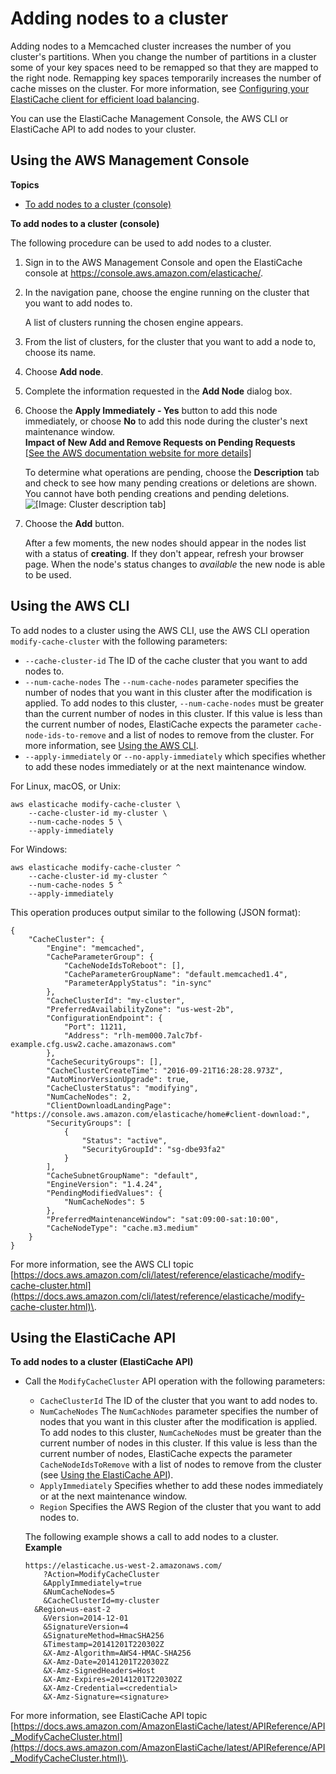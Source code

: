 # Adding nodes to a cluster<a name="Clusters.AddNode"></a>

Adding nodes to a Memcached cluster increases the number of you cluster's partitions\. When you change the number of partitions in a cluster some of your key spaces need to be remapped so that they are mapped to the right node\. Remapping key spaces temporarily increases the number of cache misses on the cluster\. For more information, see [Configuring your ElastiCache client for efficient load balancing](BestPractices.LoadBalancing.md)\.

You can use the ElastiCache Management Console, the AWS CLI or ElastiCache API to add nodes to your cluster\.

## Using the AWS Management Console<a name="Clusters.AddNode.CON"></a>

**Topics**
+ [To add nodes to a cluster \(console\)](#AddNode.CON)<a name="AddNode.CON"></a>

**To add nodes to a cluster \(console\)**

The following procedure can be used to add nodes to a cluster\.

1. Sign in to the AWS Management Console and open the ElastiCache console at [ https://console\.aws\.amazon\.com/elasticache/](https://console.aws.amazon.com/elasticache/)\.

1. In the navigation pane, choose the engine running on the cluster that you want to add nodes to\.

   A list of clusters running the chosen engine appears\.

1. From the list of clusters, for the cluster that you want to add a node to, choose its name\.

1. Choose **Add node**\.

1. Complete the information requested in the **Add Node** dialog box\.

1. Choose the **Apply Immediately \- Yes** button to add this node immediately, or choose **No** to add this node during the cluster's next maintenance window\.  
**Impact of New Add and Remove Requests on Pending Requests**    
[\[See the AWS documentation website for more details\]](http://docs.aws.amazon.com/AmazonElastiCache/latest/mem-ug/Clusters.AddNode.html)

   To determine what operations are pending, choose the **Description** tab and check to see how many pending creations or deletions are shown\. You cannot have both pending creations and pending deletions\.   
![\[Image: Cluster description tab\]](http://docs.aws.amazon.com/AmazonElastiCache/latest/mem-ug/images/ModifyCacheCluster-DescriptionTab-PendActions.png)

1. Choose the **Add** button\.

    After a few moments, the new nodes should appear in the nodes list with a status of **creating**\. If they don't appear, refresh your browser page\. When the node's status changes to *available* the new node is able to be used\.

## Using the AWS CLI<a name="Clusters.AddNode.CLI"></a>

To add nodes to a cluster using the AWS CLI, use the AWS CLI operation `modify-cache-cluster` with the following parameters:
+ `--cache-cluster-id` The ID of the cache cluster that you want to add nodes to\.
+ `--num-cache-nodes` The `--num-cache-nodes` parameter specifies the number of nodes that you want in this cluster after the modification is applied\. To add nodes to this cluster, `--num-cache-nodes` must be greater than the current number of nodes in this cluster\. If this value is less than the current number of nodes, ElastiCache expects the parameter `cache-node-ids-to-remove` and a list of nodes to remove from the cluster\. For more information, see [Using the AWS CLI](Clusters.DeleteNode.md#Clusters.DeleteNode.CLI)\.
+ `--apply-immediately` or `--no-apply-immediately` which specifies whether to add these nodes immediately or at the next maintenance window\.

For Linux, macOS, or Unix:

```
aws elasticache modify-cache-cluster \
    --cache-cluster-id my-cluster \
    --num-cache-nodes 5 \
    --apply-immediately
```

For Windows:

```
aws elasticache modify-cache-cluster ^
    --cache-cluster-id my-cluster ^
    --num-cache-nodes 5 ^
    --apply-immediately
```

This operation produces output similar to the following \(JSON format\):

```
{
    "CacheCluster": {
        "Engine": "memcached", 
        "CacheParameterGroup": {
            "CacheNodeIdsToReboot": [], 
            "CacheParameterGroupName": "default.memcached1.4", 
            "ParameterApplyStatus": "in-sync"
        }, 
        "CacheClusterId": "my-cluster", 
        "PreferredAvailabilityZone": "us-west-2b", 
        "ConfigurationEndpoint": {
            "Port": 11211, 
            "Address": "rlh-mem000.7alc7bf-example.cfg.usw2.cache.amazonaws.com"
        }, 
        "CacheSecurityGroups": [], 
        "CacheClusterCreateTime": "2016-09-21T16:28:28.973Z", 
        "AutoMinorVersionUpgrade": true, 
        "CacheClusterStatus": "modifying", 
        "NumCacheNodes": 2, 
        "ClientDownloadLandingPage": "https://console.aws.amazon.com/elasticache/home#client-download:", 
        "SecurityGroups": [
            {
                "Status": "active", 
                "SecurityGroupId": "sg-dbe93fa2"
            }
        ], 
        "CacheSubnetGroupName": "default", 
        "EngineVersion": "1.4.24", 
        "PendingModifiedValues": {
            "NumCacheNodes": 5
        }, 
        "PreferredMaintenanceWindow": "sat:09:00-sat:10:00", 
        "CacheNodeType": "cache.m3.medium"
    }
}
```

For more information, see the AWS CLI topic [https://docs.aws.amazon.com/cli/latest/reference/elasticache/modify-cache-cluster.html](https://docs.aws.amazon.com/cli/latest/reference/elasticache/modify-cache-cluster.html)\.

## Using the ElastiCache API<a name="Clusters.AddNode.API"></a>

**To add nodes to a cluster \(ElastiCache API\)**
+ Call the `ModifyCacheCluster` API operation with the following parameters:
  + `CacheClusterId` The ID of the cluster that you want to add nodes to\.
  + `NumCacheNodes` The `NumCachNodes` parameter specifies the number of nodes that you want in this cluster after the modification is applied\. To add nodes to this cluster, `NumCacheNodes` must be greater than the current number of nodes in this cluster\. If this value is less than the current number of nodes, ElastiCache expects the parameter `CacheNodeIdsToRemove` with a list of nodes to remove from the cluster \(see [Using the ElastiCache API](Clusters.DeleteNode.md#Clusters.DeleteNode.API)\)\.
  + `ApplyImmediately` Specifies whether to add these nodes immediately or at the next maintenance window\.
  + `Region` Specifies the AWS Region of the cluster that you want to add nodes to\.

  The following example shows a call to add nodes to a cluster\.  
**Example**  

  ```
  https://elasticache.us-west-2.amazonaws.com/
      ?Action=ModifyCacheCluster
      &ApplyImmediately=true
      &NumCacheNodes=5
      &CacheClusterId=my-cluster
  	&Region=us-east-2
      &Version=2014-12-01
      &SignatureVersion=4
      &SignatureMethod=HmacSHA256
      &Timestamp=20141201T220302Z
      &X-Amz-Algorithm=AWS4-HMAC-SHA256
      &X-Amz-Date=20141201T220302Z
      &X-Amz-SignedHeaders=Host
      &X-Amz-Expires=20141201T220302Z
      &X-Amz-Credential=<credential>
      &X-Amz-Signature=<signature>
  ```

For more information, see ElastiCache API topic [https://docs.aws.amazon.com/AmazonElastiCache/latest/APIReference/API_ModifyCacheCluster.html](https://docs.aws.amazon.com/AmazonElastiCache/latest/APIReference/API_ModifyCacheCluster.html)\.